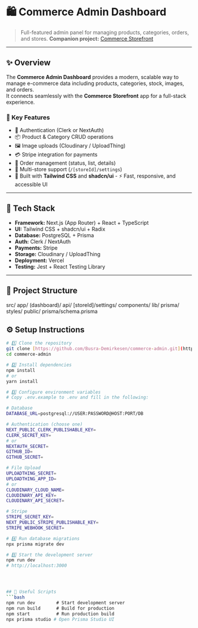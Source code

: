 # 🛍️ Commerce Admin Dashboard

> Full-featured admin panel for managing products, categories, orders, and stores. 
> **Companion project:** [Commerce Storefront](https://github.com/Busra-Demirkesen/commerce-store)

---

## ✨ Overview
The **Commerce Admin Dashboard** provides a modern, scalable way to manage e-commerce data including products, categories, stock, images, and orders.  
It connects seamlessly with the **Commerce Storefront** app for a full-stack experience.

### 🔑 Key Features
- 🔐 Authentication (Clerk or NextAuth)  
- 📦 Product & Category CRUD operations  
- 🖼️ Image uploads (Cloudinary / UploadThing)  
- 💳 Stripe integration for payments  
- 🧾 Order management (status, list, details)  
- 🏪 Multi-store support (`/[storeId]/settings`)  
- 🎨 Built with **Tailwind CSS** and **shadcn/ui** - ⚡ Fast, responsive, and accessible UI  

---

## 🧰 Tech Stack
- **Framework:** Next.js (App Router) + React + TypeScript  
- **UI:** Tailwind CSS + shadcn/ui + Radix  
- **Database:** PostgreSQL + Prisma  
- **Auth:** Clerk / NextAuth  
- **Payments:** Stripe  
- **Storage:** Cloudinary / UploadThing  
- **Deployment:** Vercel  
- **Testing:** Jest + React Testing Library  

---

## 📁 Project Structure

src/
app/
(dashboard)/
api/
[storeId]/settings/
components/
lib/
prisma/
styles/
public/
prisma/schema.prisma

## ⚙️ Setup Instructions
```bash
# 1️⃣ Clone the repository
git clone [https://github.com/Busra-Demirkesen/commerce-admin.git](https://github.com/Busra-Demirkesen/commerce-admin.git)
cd commerce-admin

# 2️⃣ Install dependencies
npm install
# or
yarn install

# 3️⃣ Configure environment variables
# Copy .env.example to .env and fill in the following:

# Database
DATABASE_URL=postgresql://USER:PASSWORD@HOST:PORT/DB

# Authentication (choose one)
NEXT_PUBLIC_CLERK_PUBLISHABLE_KEY=
CLERK_SECRET_KEY=
# or
NEXTAUTH_SECRET=
GITHUB_ID=
GITHUB_SECRET=

# File Upload
UPLOADTHING_SECRET=
UPLOADTHING_APP_ID=
# or
CLOUDINARY_CLOUD_NAME=
CLOUDINARY_API_KEY=
CLOUDINARY_API_SECRET=

# Stripe
STRIPE_SECRET_KEY=
NEXT_PUBLIC_STRIPE_PUBLISHABLE_KEY=
STRIPE_WEBHOOK_SECRET=

# 4️⃣ Run database migrations
npx prisma migrate dev

# 5️⃣ Start the development server
npm run dev
# http://localhost:3000




## 🧪 Useful Scripts
```bash
npm run dev        # Start development server
npm run build      # Build for production
npm start          # Run production build
npx prisma studio # Open Prisma Studio UI

